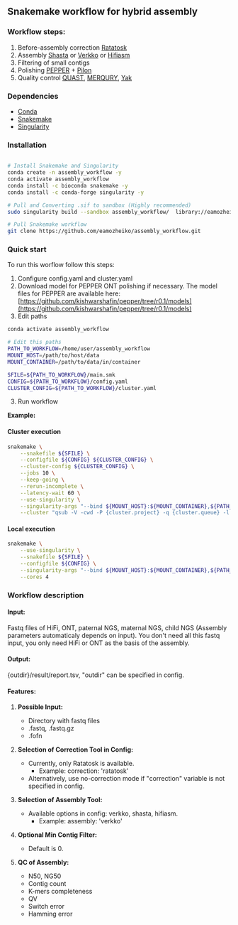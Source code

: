 ## Snakemake workflow for hybrid assembly
### Workflow steps:
1. Before-assembly correction [Ratatosk](https://github.com/DecodeGenetics/Ratatosk)
2. Assembly [Shasta](https://github.com/chanzuckerberg/shasta) or [Verkko](https://github.com/marbl/verkko) or [Hifiasm](https://github.com/chhylp123/hifiasm)
3. Filtering of small contigs
4. Polishing [PEPPER](https://github.com/kishwarshafin/pepper/tree/r0.1) + [Pilon](https://github.com/broadinstitute/pilon)
5. Quality control [QUAST](https://github.com/ablab/quast), [MERQURY](https://github.com/marbl/merqury), [Yak](https://github.com/lh3/yak)

### Dependencies
- [Conda](https://github.com/conda/conda)
- [Snakemake](https://snakemake.github.io/)
- [Singularity](https://singularity.hpcng.org)
  

### Installation
```bash

# Install Snakemake and Singularity
conda create -n assembly_workflow -y
conda activate assembly_workflow
conda install -c bioconda snakemake -y
conda install -c conda-forge singularity -y

# Pull and Converting .sif to sandbox (Highly recommended)
sudo singularity build --sandbox assembly_workflow/  library://eamozheiko/containers/assembly_workflow:1.4

# Pull Snakemake workflow
git clone https://github.com/eamozheiko/assembly_workflow.git
```

### Quick start
To run this worflow follow this steps:
1. Configure config.yaml and cluster.yaml
2. Download model for PEPPER ONT polishing if necessary. The model files for PEPPER are available here: [https://github.com/kishwarshafin/pepper/tree/r0.1/models](https://github.com/kishwarshafin/pepper/tree/r0.1/models)
3. Edit paths
```bash
conda activate assembly_workflow

# Edit this paths
PATH_TO_WORKFLOW=/home/user/assembly_workflow
MOUNT_HOST=/path/to/host/data
MOUNT_CONTAINER=/path/to/data/in/container

SFILE=${PATH_TO_WORKFLOW}/main.smk
CONFIG=${PATH_TO_WORKFLOW}/config.yaml
CLUSTER_CONFIG=${PATH_TO_WORKFLOW}/cluster.yaml
```
3. Run workflow

**Example:**
#### Cluster execution
```bash
snakemake \
    --snakefile ${SFILE} \
    --configfile ${CONFIG} ${CLUSTER_CONFIG} \
    --cluster-config ${CLUSTER_CONFIG} \
    --jobs 10 \
    --keep-going \
    --rerun-incomplete \
    --latency-wait 60 \
    --use-singularity \
    --singularity-args "--bind ${MOUNT_HOST}:${MOUNT_CONTAINER},${PATH_TO_WORKFLOW}:${PATH_TO_WORKFLOW}" \
    --cluster "qsub -V -cwd -P {cluster.project} -q {cluster.queue} -l vf={cluster.mem},p={cluster.cores} -binding linear:{cluster.cores} -o {cluster.output} -e {cluster.error}"
```
#### Local execution
```bash
snakemake \
    --use-singularity \
    --snakefile ${SFILE} \
    --configfile ${CONFIG} \
    --singularity-args "--bind ${MOUNT_HOST}:${MOUNT_CONTAINER},${PATH_TO_WORKFLOW}:${PATH_TO_WORKFLOW}" \
    --cores 4
```

### Workflow description
#### Input:
Fastq files of HiFi, ONT, paternal NGS, maternal NGS, child NGS (Assembly parameters automaticaly depends on input).
You don't need all this fastq input, you only need HiFi or ONT as the basis of the assembly.
    
#### Output:

{outdir}/result/report.tsv, "outdir" can be specified in config.
    
#### Features:

1. **Possible Input:**
   - Directory with fastq files
   - .fastq, .fastq.gz
   - .fofn

2. **Selection of Correction Tool in Config:**
   - Currently, only Ratatosk is available.
     - Example: correction: 'ratatosk'
   - Alternatively, use no-correction mode if "correction" variable is not specified in config.

3. **Selection of Assembly Tool:**
   - Available options in config: verkko, shasta, hifiasm.
     - Example: assembly: 'verkko'

4. **Optional Min Contig Filter:**
   - Default is 0.

5. **QC of Assembly:**
   - N50, NG50
   - Contig count
   - K-mers completeness
   - QV
   - Switch error
   - Hamming error



